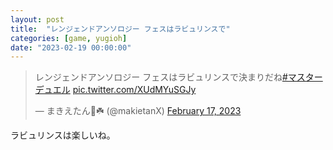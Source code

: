 ```yaml
---
layout: post
title:  "レンジェンドアンソロジー フェスはラビュリンスで"
categories: [game, yugioh]
date: "2023-02-19 00:00:00"
---
```


<blockquote class="twitter-tweet tw-align-center"><p lang="ja" dir="ltr">レンジェンドアンソロジー フェスはラビュリンスで決まりだね<a href="https://twitter.com/hashtag/%E3%83%9E%E3%82%B9%E3%82%BF%E3%83%BC%E3%83%87%E3%83%A5%E3%82%A8%E3%83%AB?src=hash&amp;ref_src=twsrc%5Etfw">#マスターデュエル</a> <a href="https://t.co/XUdMYuSGJy">pic.twitter.com/XUdMYuSGJy</a></p>&mdash; まきえたん🥦☘️ (@makietanX) <a href="https://twitter.com/makietanX/status/1626667563861299201?ref_src=twsrc%5Etfw">February 17, 2023</a></blockquote> <script async src="https://platform.twitter.com/widgets.js" charset="utf-8"></script>

ラビュリンスは楽しいね。


